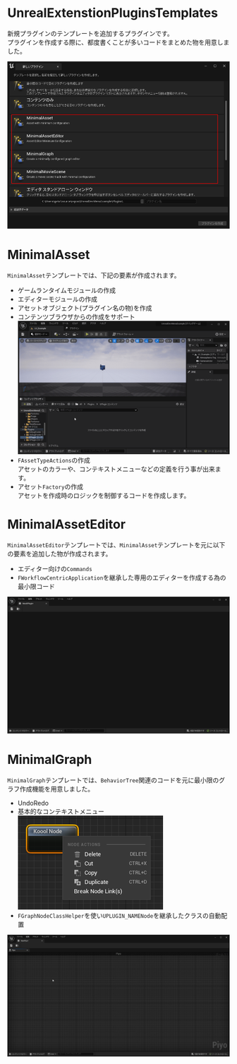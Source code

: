 # UnrealExtenstionPluginsTemplates

新規プラグインのテンプレートを追加するプラグインです。  
プラグインを作成する際に、都度書くことが多いコードをまとめた物を用意しました。  

![Additional Plug-in Templates](https://raw.githubusercontent.com/laycnc/UnrealExtenstionPluginsTemplates/readme-images/Images/AdditionalPlug-inTemplates.png "プラグインを有効にすると表示されるテンプレート")

# MinimalAsset

`MinimalAsset`テンプレートでは、下記の要素が作成されます。  

* ゲームランタイムモジュールの作成
* エディターモジュールの作成
* アセットオブジェクト(プラグイン名の物)を作成  
* コンテンツブラウザからの作成をサポート
  ![Create Asset](https://raw.githubusercontent.com/laycnc/UnrealExtenstionPluginsTemplates/readme-images/Images/CreateAsset.gif "コンテンツブラウザから専用のアセット作成")
* `FAssetTypeActions`の作成  
  アセットのカラーや、コンテキストメニューなどの定義を行う事が出来ます。  
* アセット`Factory`の作成  
  アセットを作成時のロジックを制御するコードを作成します。

# MinimalAssetEditor

`MinimalAssetEditor`テンプレートでは、`MinimalAsset`テンプレートを元に以下の要素を追加した物が作成されます。  

* エディター向けの`Commands`
* `FWorkflowCentricApplication`を継承した専用のエディターを作成する為の最小限コード  

![Minimal Asset Editor](https://raw.githubusercontent.com/laycnc/UnrealExtenstionPluginsTemplates/readme-images/Images/MinimalAssetEditor.png "最小限のエディター")

# MinimalGraph

`MinimalGraph`テンプレートでは、`BehaviorTree`関連のコードを元に最小限のグラフ作成機能を用意しました。

* UndoRedo
* 基本的なコンテキストメニュー  
  ![コンテキストメニュー](https://raw.githubusercontent.com/laycnc/UnrealExtenstionPluginsTemplates/readme-images/Images/GraphNodeContextMenu.png "基本的なコンテキストメニュー")
* `FGraphNodeClassHelper`を使い`UPLUGIN_NAMENode`を継承したクラスの自動配置

![ほげほげ](https://raw.githubusercontent.com/laycnc/UnrealExtenstionPluginsTemplates/readme-images/Images/MinimalGraphExample.gif)
